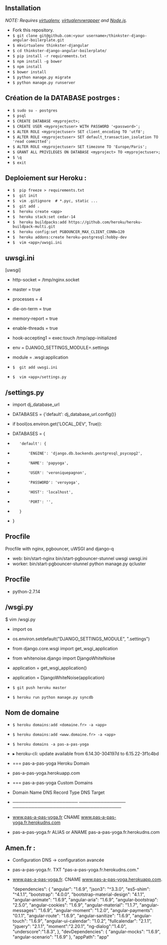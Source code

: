 
## Installation

*NOTE: Requires [virtualenv](http://virtualenv.readthedocs.org/en/latest/),
[virtualenvwrapper](http://virtualenvwrapper.readthedocs.org/en/latest/) and
[Node.js](http://nodejs.org/).*

* Fork this repository.
* `$ git clone git@github.com:<your username>/thinkster-django-angular-boilerplate.git`
* `$ mkvirtualenv thinkster-djangular`
* `$ cd thinkster-django-angular-boilerplate/`
* `$ pip install -r requirements.txt`
* `$ npm install -g bower`
* `$ npm install`
* `$ bower install`
* `$ python manage.py migrate`
* `$ python manage.py runserver`



## Création de la DATABASE postrges :

* `$ sudo su - postgres`
* `$ psql`
* `$ CREATE DATABASE <myproject>;`
* `$ CREATE USER <myprojectuser> WITH PASSWORD '<password>';`
* `$ ALTER ROLE <myprojectuser> SET client_encoding TO 'utf8';`
* `$ ALTER ROLE <myprojectuser> SET default_transaction_isolation TO 'read committed';`
* `$ ALTER ROLE <myprojectuser> SET timezone TO 'Europe/Paris';`
* `$ GRANT ALL PRIVILEGES ON DATABASE <myproject> TO <myprojectuser>;`
* `$ \q`
* `$ exit`


## Deploiement sur Heroku :
* `$  pip freeze > requirements.txt `
* `$  git init`
* `$  vim .gitignore  # *.pyc, static ...`
* `$  git add .`
* `$  heroku create <app>`
* `$  heroku stack:set cedar-14`
* `$  heroku buildpacks:add https://github.com/heroku/heroku-buildpack-multi.git`
* `$  heroku config:set PGBOUNCER_MAX_CLIENT_CONN=120`
* `$  heroku addons:create heroku-postgresql:hobby-dev`
* `$  vim <app>/uwsgi.ini`


## uwsgi.ini
[uwsgi]
* http-socket = /tmp/nginx.socket
* master = true
* processes = 4
* die-on-term = true
* memory-report = true
* enable-threads = true
* hook-accepting1 = exec:touch /tmp/app-initialized
* env = DJANGO_SETTINGS_MODULE=<app>.settings
* module = <app>.wsgi:application


* `$  git add uwsgi.ini `
* `$  vim <app>/settings.py`

## <app>/settings.py
* import dj_database_url

* DATABASES = {'default': dj_database_url.config()}

* if bool(os.environ.get('LOCAL_DEV', True)):
*    DATABASES = {
*        'default': {
*            'ENGINE': 'django.db.backends.postgresql_psycopg2',
*            'NAME': 'papyoga',
*            'USER': 'veroniquepagnon',
*            'PASSWORD': 'veroyoga',
*            'HOST': 'localhost',
*            'PORT': '',
*        }
*    }


## Procfile

 Procfile with nginx, pgbouncer, uWSGI and django-q
* web: bin/start-nginx bin/start-pgbouncer-stunnel uwsgi uwsgi.ini
* worker: bin/start-pgbouncer-stunnel python manage.py qcluster


## Procfile

* python-2.7.14

## <app>/wsgi.py
 $ vim <app>/wsgi.py


* import os
* os.environ.setdefault("DJANGO_SETTINGS_MODULE", "<app>.settings")

* from django.core.wsgi import get_wsgi_application
* from whitenoise.django import DjangoWhiteNoise

* application = get_wsgi_application()
* application = DjangoWhiteNoise(application)


* `$ git push heroku master`
* `$ heroku run python manage.py syncdb`



## Nom de domaine 


* `$ heroku domains:add <domaine.fr> -a <app>`
* `$ heroku domains:add <www.domaine.fr> -a <app>`


* `$ heroku domains -a pas-a-pas-yoga`
* ▸    heroku-cli: update available from 6.14.30-304197d to 6.15.22-3f1c4bd
* === pas-a-pas-yoga Heroku Domain
* pas-a-pas-yoga.herokuapp.com

* === pas-a-pas-yoga Custom Domains
* Domain Name            DNS Record Type  DNS Target
* ─────────────────────  ───────────────  ───────────────────────────────────
* www.pas-a-pas-yoga.fr  CNAME            www.pas-a-pas-yoga.fr.herokudns.com
* pas-a-pas-yoga.fr      ALIAS or ANAME   pas-a-pas-yoga.fr.herokudns.com


## Amen.fr :
* Configuration DNS -> configuration avancée

* pas-a-pas-yoga.fr.         TXT       "pas-a-pas-yoga.fr.herokudns.com."
* www.pas-a-pas-yoga.fr.    CNAME      www.pas-a-pas-yoga.herokuapp.com.


  "dependencies": {
    "angular": "1.6.9",
    "json3": "^3.3.0",
    "es5-shim": "^4.1.1",
    "bootstrap": "4.0.0",
    "bootstrap-material-design": "4.1.1",
    "angular-animate": "1.6.9",
    "angular-aria": "1.6.9",
    "angular-bootstrap": "2.5.0",
    "angular-cookies": "1.6.9",
    "angular-material": "1.1.7",
    "angular-messages": "1.6.9",
    "angular-moment": "1.2.0",
    "angular-payments": "0.1.1",
    "angular-route": "1.6.9",
    "angular-sanitize": "1.6.9",
    "angular-touch": "1.6.9",
    "angular-ui-calendar": "1.0.2",
    "fullcalendar": "2.1.1",
    "jquery": "2.1.1",
    "moment":"2.20.1",
    "ng-dialog":"1.4.0",
    "underscore":"1.8.3",
  },
  "devDependencies": {
    "angular-mocks": "1.6.9",
    "angular-scenario": "1.6.9"
  },
  "appPath": "app"


